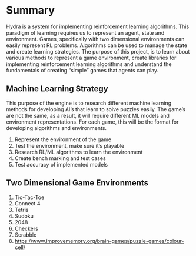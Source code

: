 # Summary
Hydra is a system for implementing reinforcement learning algorithms. This paradigm of learning requires us to represent an agent, state and environment. Games, specifically with two dimensional environments can easily represent RL problems. Algorithms can be used to manage the state and create learning strategies. The purpose of this project, is to learn about various methods to represent a game environment, create libraries for implementing reinforcement learning algorithms and understand the fundamentals of creating “simple” games that agents can play.  

## Machine Learning Strategy
This purpose of the engine is to research different machine learning methods for developing AI’s that learn to solve puzzles easily. The game’s are not the same, as a result, it will require different ML models and environment representations. For each game, this will be the format for developing algorithms and environments.
1. Represent the environment of the game
2. Test the environment, make sure it’s playable 
3. Research RL/ML algorithms to learn the environment
4. Create bench marking and test cases
5. Test accuracy of implemented models

## Two Dimensional Game Environments
1. Tic-Tac-Toe
2. Connect 4
3. Tetris
4. Sudoku
5. 2048
6. Checkers
7. Scrabble
8. https://www.improvememory.org/brain-games/puzzle-games/colour-cell/
